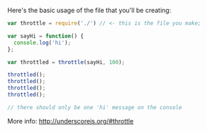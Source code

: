 Here's the basic usage of the file that you'll be creating:

```js
var throttle = require('./') // <- this is the file you make;

var sayHi = function() {
  console.log('hi');
};

var throttled = throttle(sayHi, 100);

throttled();
throttled();
throttled();
throttled();

// there should only be one 'hi' message on the console
```

More info: http://underscorejs.org/#throttle

